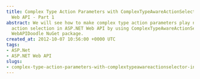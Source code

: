 ```yaml
---
title: Complex Type Action Parameters with ComplexTypeAwareActionSelector in ASP.NET
  Web API - Part 1
abstract: We will see how to make complex type action parameters play nice with controller
  action selection in ASP.NET Web API by using ComplexTypeAwareActionSelector from
  WebAPIDoodle NuGet package.
created_at: 2012-10-07 10:56:00 +0000 UTC
tags:
- ASP.Net
- ASP.NET Web API
slugs:
- complex-type-action-parameters-with-complextypeawareactionselector-in-asp-net-web-api-part-1
---
```

